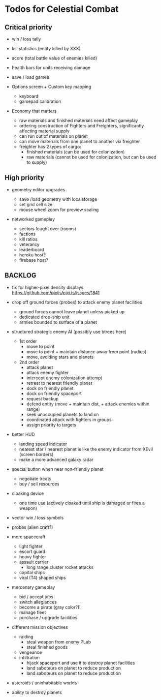 # Todos for Celestial Combat

## Critical priority

- win / loss tally
- kill statistics (entity killed by XXX)
- score (total battle value of enemies killed)
- health bars for units receiving damage
- save / load games

- Options screen + Custom key mapping
    - keyboard
    - gamepad calibration

- Economy that matters
    - raw materials and finished materials need affect gameplay
    - ordering construction of Fighters and Freighters, significantly affecting material supply
    - can run out of materials on planet
    - can move materials from one planet to another via freighter
    - freighter has 2 types of cargo: 
        - finished materials (can be used for colonization)
        - raw materials (cannot be used for colonization, but can be used to supply)
    
## High priority

- geometry editor upgrades
    - save /load geometry with localstorage
    - set grid cell size
    - mouse wheel zoom for preview scaling 

- networked gameplay
    - sectors fought over (rooms)
    - factions
    - kill ratios
    - veterancy
    - leaderboard
    - heroku host?
    - firebase host?


## BACKLOG

- fix for higher-pixel density displays
https://github.com/pixijs/pixi.js/issues/1841

- drop off ground forces (probes) to attack enemy planet facilities
    - ground forces cannot leave planet unless picked up
    - dedicated drop-ship unit
    - armies bounded to surface of a planet

- structured strategic enemy AI (possibly use btrees here)
    - 1st order
        - move to point
        - move to point + maintain distance away from point (radius)
        - move, avoiding stars and planets
    - 2nd order
        - attack planet
        - attack enemy fighter
        - intercept enemy colonization attempt
        - retreat to nearest friendly planet
        - dock on friendly planet
        - dock on friendly spaceport
        - request backup
        - defend entity (move + maintain dist, + attack enemies within range)
        - seek unoccupied planets to land on
        - coordinated attack with fighters in groups
        - assign priority to targets


- better HUD
    - landing speed indicator
    - nearest star / nearest planet is like the enemy indicator from XEvil (screen borders)
    - make a more advanced galaxy radar

- special button when near non-friendly planet
    - negotiate treaty
    - buy / sell resources

- cloaking device
    - one time use (actively cloaked until ship is damaged or fires a weapon)

- vector win / loss symbols    

- probes (alien craft?)

- more spacecraft
    - light fighter
    - escort guard 
    - heavy fighter
    - assault carrier
        - long range cluster rocket attacks
    - capital ships
    - viral (T4) shaped ships

- mercenary gameplay
    - bid / accept jobs
    - switch allegiances
    - become a pirate (gray color?)!
    - manage fleet
    - purchase / upgrade facilities

- different mission objectives
    - raiding
        - steal weapon from enemy PLab
        - steal finished goods
    - vengeance
    - infiltration
        - hijack spaceport and use it to destroy planet facilities
        - land saboteurs on planet to reduce production
        - land saboteurs on planet to reduce production
 
- asteroids / uninhabitable worlds
- ability to destroy planets